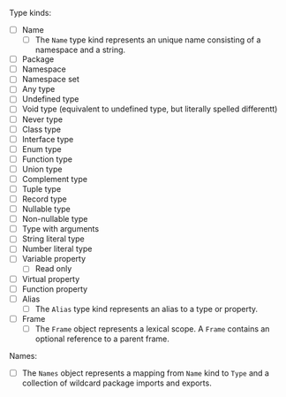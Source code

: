 Type kinds:

- [ ] Name
  - [ ] The `Name` type kind represents an unique name consisting of a namespace and a string.
- [ ] Package
- [ ] Namespace
- [ ] Namespace set
- [ ] Any type
- [ ] Undefined type
- [ ] Void type (equivalent to undefined type, but literally spelled differentt)
- [ ] Never type
- [ ] Class type
- [ ] Interface type
- [ ] Enum type
- [ ] Function type
- [ ] Union type
- [ ] Complement type
- [ ] Tuple type
- [ ] Record type
- [ ] Nullable type
- [ ] Non-nullable type
- [ ] Type with arguments
- [ ] String literal type 
- [ ] Number literal type
- [ ] Variable property
  - [ ] Read only
- [ ] Virtual property
- [ ] Function property
- [ ] Alias
  - [ ] The `Alias` type kind represents an alias to a type or property.
- [ ] Frame
  - [ ] The `Frame` object represents a lexical scope. A `Frame` contains an optional reference to a parent frame.

Names:

- [ ] The `Names` object represents a mapping from `Name` kind to `Type` and a collection of wildcard package imports and exports.